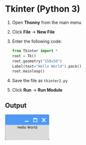 # Tkinter (Python 3)

1. Open **Thonny** from the main menu

1. Click **File** -> **New File**

1. Enter the following code:

    ```python
    from Tkinter import *
    root = Tk()
    root.geometry("150x50")
    Label(text="Hello World").pack()
    root.mainloop()
    ```

1. Save the file as `tkinter2.py`

1. Click **Run** -> **Run Module**

## Output

![](images/tkinter2-1.png)
